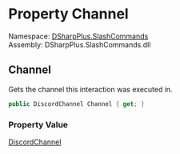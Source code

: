 # Property Channel

Namespace: [DSharpPlus.SlashCommands](DSharpPlus.SlashCommands.md)  
Assembly: DSharpPlus.SlashCommands.dll

## <a id="DSharpPlus_SlashCommands_BaseContext_Channel"></a>Channel

Gets the channel this interaction was executed in.

```csharp
public DiscordChannel Channel { get; }
```

### Property Value

[DiscordChannel](DSharpPlus.Entities.DiscordChannel.md)

